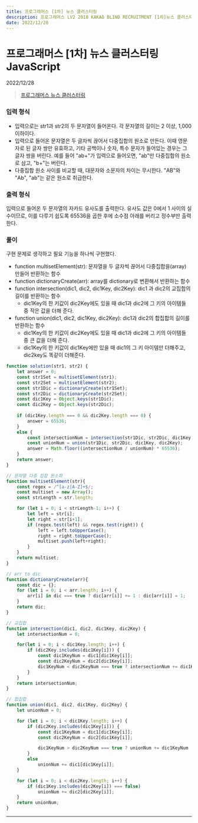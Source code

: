 ```yaml
---
title: 프로그래머스 [1차] 뉴스 클러스터링
description: 프로그래머스 LV2 2018 KAKAO BLIND RECRUITMENT [1차]뉴스 클러스터링 js
date: 2022/12/28
---
```


# 프로그래머스 \[1차] 뉴스 클러스터링 JavaScript
<div class="flex justify-end text-sm">2022/12/28</div>

> <a href="https://school.programmers.co.kr/learn/courses/30/lessons/17677?language=javascript" target="_blank" class="font-bold">프로그래머스 뉴스 클러스터링</a>

### 입력 형식
- 입력으로는 str1과 str2의 두 문자열이 들어온다. 각 문자열의 길이는 2 이상, 1,000 이하이다.
- 입력으로 들어온 문자열은 두 글자씩 끊어서 다중집합의 원소로 만든다. 이때 영문자로 된 글자 쌍만 유효하고, 기타 공백이나 숫자, 특수 문자가 들어있는 경우는 그 글자 쌍을 버린다. 예를 들어 "ab+"가 입력으로 들어오면, "ab"만 다중집합의 원소로 삼고, "b+"는 버린다.
- 다중집합 원소 사이를 비교할 때, 대문자와 소문자의 차이는 무시한다. "AB"와 "Ab", "ab"는 같은 원소로 취급한다.

### 출력 형식
입력으로 들어온 두 문자열의 자카드 유사도를 출력한다. 유사도 값은 0에서 1 사이의 실수이므로, 이를 다루기 쉽도록 65536을 곱한 후에 소수점 아래를 버리고 정수부만 출력한다.

### 풀이
구현 문제로 생각하고 필요 기능을 하나씩 구현했다.
- function multisetElement(str): 문자열을 두 글자씩 끊어서 다중집합을(array) 만들어 반환하는 함수
- function dictionaryCreate(arr): array를 dictionary로 변환해서 반환하는 함수
- function intersection(dic1, dic2, dic1Key, dic2Key): dic1 과 dic2의 교집합의 길이를 반환하는 함수
    - dic1Key의 한 키값이 dic2Key에도 있을 때 dic1과 dic2에 그 키의 아이템들 중 작은 값을 더해 준다. 
- function union(dic1, dic2, dic1Key, dic2Key): dic1과 dic2의 합집합의 길이를 반환하는 함수
    - dic1Key의 한 키값이 dic2Key에도 있을 때 dic1과 dic2에 그 키의 아이템들 중 큰 값을 더해 준다. 
    - dic1Key의 한 키값이 dic1Key에만 있을 때 dic1의 그 키 아이템만 더해주고, dic2key도 똑같이 더해준다.

``` js
function solution(str1, str2) {
    let answer = 0;
    const str1Set = multisetElement(str1);
    const str2Set = multisetElement(str2);
    const str1Dic = dictionaryCreate(str1Set);
    const str2Dic = dictionaryCreate(str2Set);
    const dic1Key = Object.keys(str1Dic);
    const dic2Key = Object.keys(str2Dic);
    
    if (dic1Key.length === 0 && dic2Key.length === 0) {
        answer = 65536;
    }
    else {
        const intersectionNum = intersection(str1Dic, str2Dic, dic1Key, dic2Key);
        const unionNum = union(str1Dic, str2Dic, dic1Key, dic2Key);
        answer = Math.floor((intersectionNum / unionNum) * 65536);
    }
    return answer;
}

// 문자열 다중 집합 원소화
function multisetElement(str){
    const regex = /^[a-z|A-Z]+$/;
    const multiset = new Array();
    const strLength = str.length;

    for (let i = 0; i < strLength-1; i++) {
        let left = str[i];
        let right = str[i+1];
        if (regex.test(left) && regex.test(right)) {
            left = left.toUpperCase();
            right = right.toUpperCase();
            multiset.push(left+right);
        }
    }
    return multiset;
}

// arr to dic 
function dictionaryCreate(arr){
    const dic = {};
    for (let i = 0; i < arr.length; i++) {
        arr[i] in dic === true ? dic[arr[i]] += 1 : dic[arr[i]] = 1;
    }
    return dic;
}

// 교집합
function intersection(dic1, dic2, dic1Key, dic2Key) {
    let intersectionNum = 0;

    for(let i = 0; i < dic1Key.length; i++) {
        if (dic2Key.includes(dic1Key[i])) {
            const dic1KeyNum = dic1[dic1Key[i]];
            const dic2KeyNum = dic2[dic1Key[i]];
            dic1KeyNum < dic2KeyNum === true ? intersectionNum += dic1KeyNum : intersectionNum += dic2KeyNum;
        }
    }
    return intersectionNum;
}

// 합집합
function union(dic1, dic2, dic1Key, dic2Key) {
    let unionNum = 0;

    for (let i = 0; i < dic1Key.length; i++) {
        if (dic2Key.includes(dic1Key[i])) {
            const dic1KeyNum = dic1[dic1Key[i]];
            const dic2KeyNum = dic2[dic1Key[i]];

            dic1KeyNum > dic2KeyNum === true ? unionNum += dic1KeyNum : unionNum += dic2KeyNum;
        }
        else
            unionNum += dic1[dic1Key[i]];
    }

    for (let i = 0; i < dic2Key.length; i++) {
        if (dic1Key.includes(dic2Key[i]) === false)
            unionNum += dic2[dic2Key[i]];
    }
    return unionNum;
}

```



---
